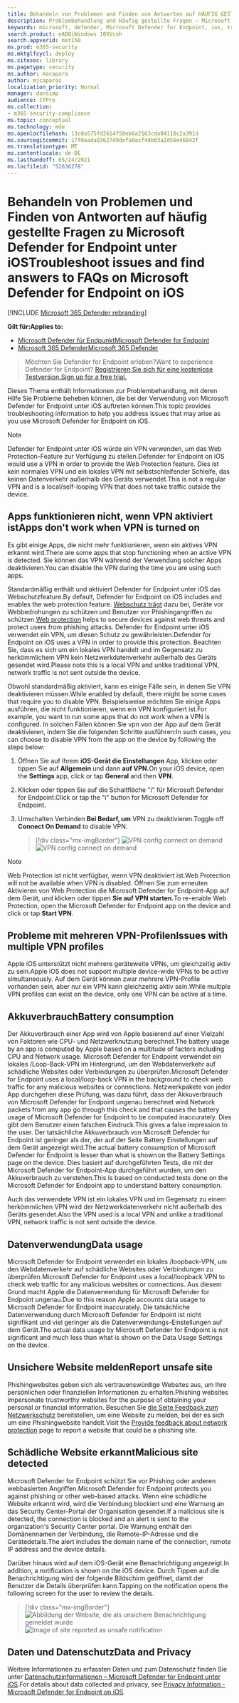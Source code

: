 ```yaml
---
title: Behandeln von Problemen und Finden von Antworten auf HÄUFIG GESTELLTE Fragen im Zusammenhang mit Microsoft Defender for Endpoint unter iOS
description: Problembehandlung und Häufig gestellte Fragen – Microsoft Defender for Endpoint unter iOS
keywords: microsoft, defender, Microsoft Defender for Endpoint, ios, troubleshoot, faq, how to
search.product: eADQiWindows 10XVcnh
search.appverid: met150
ms.prod: m365-security
ms.mktglfcycl: deploy
ms.sitesec: library
ms.pagetype: security
ms.author: macapara
author: mjcaparas
localization_priority: Normal
manager: dansimp
audience: ITPro
ms.collection:
- m365-security-compliance
ms.topic: conceptual
ms.technology: mde
ms.openlocfilehash: 13c0a575fd2614f58eb6a2163cda04118c2a391d
ms.sourcegitcommit: 17f0aada83627d9defa0acf4db03a2d58e46842f
ms.translationtype: MT
ms.contentlocale: de-DE
ms.lasthandoff: 05/24/2021
ms.locfileid: "52636278"
---
```

# <a name="troubleshoot-issues-and-find-answers-to-faqs-on-microsoft-defender-for-endpoint-on-ios"></a><span data-ttu-id="eadb4-104">Behandeln von Problemen und Finden von Antworten auf häufig gestellte Fragen zu Microsoft Defender for Endpoint unter iOS</span><span class="sxs-lookup"><span data-stu-id="eadb4-104">Troubleshoot issues and find answers to FAQs on Microsoft Defender for Endpoint on iOS</span></span>

[!INCLUDE [Microsoft 365 Defender rebranding](../../includes/microsoft-defender.md)]

<span data-ttu-id="eadb4-105">**Gilt für:**</span><span class="sxs-lookup"><span data-stu-id="eadb4-105">**Applies to:**</span></span>
- [<span data-ttu-id="eadb4-106">Microsoft Defender für Endpunkt</span><span class="sxs-lookup"><span data-stu-id="eadb4-106">Microsoft Defender for Endpoint</span></span>](https://go.microsoft.com/fwlink/p/?linkid=2154037)
- [<span data-ttu-id="eadb4-107">Microsoft 365 Defender</span><span class="sxs-lookup"><span data-stu-id="eadb4-107">Microsoft 365 Defender</span></span>](https://go.microsoft.com/fwlink/?linkid=2118804)

> <span data-ttu-id="eadb4-108">Möchten Sie Defender for Endpoint erleben?</span><span class="sxs-lookup"><span data-stu-id="eadb4-108">Want to experience Defender for Endpoint?</span></span> [<span data-ttu-id="eadb4-109">Registrieren Sie sich für eine kostenlose Testversion.</span><span class="sxs-lookup"><span data-stu-id="eadb4-109">Sign up for a free trial.</span></span>](https://www.microsoft.com/microsoft-365/windows/microsoft-defender-atp?ocid=docs-wdatp-exposedapis-abovefoldlink) 

<span data-ttu-id="eadb4-110">Dieses Thema enthält Informationen zur Problembehandlung, mit deren Hilfe Sie Probleme beheben können, die bei der Verwendung von Microsoft Defender for Endpoint unter iOS auftreten können.</span><span class="sxs-lookup"><span data-stu-id="eadb4-110">This topic provides troubleshooting information to help you address issues that may arise as you use Microsoft Defender for Endpoint on iOS.</span></span>



> [!NOTE]
> <span data-ttu-id="eadb4-111">Defender for Endpoint unter iOS würde ein VPN verwenden, um das Web Protection-Feature zur Verfügung zu stellen.</span><span class="sxs-lookup"><span data-stu-id="eadb4-111">Defender for Endpoint on iOS would use a VPN in order to provide the Web Protection feature.</span></span> <span data-ttu-id="eadb4-112">Dies ist kein normales VPN und ein lokales VPN mit selbstschleifender Schleife, das keinen Datenverkehr außerhalb des Geräts verwendet.</span><span class="sxs-lookup"><span data-stu-id="eadb4-112">This is not a regular VPN and is a local/self-looping VPN that does not take traffic outside the device.</span></span>

## <a name="apps-dont-work-when-vpn-is-turned-on"></a><span data-ttu-id="eadb4-113">Apps funktionieren nicht, wenn VPN aktiviert ist</span><span class="sxs-lookup"><span data-stu-id="eadb4-113">Apps don't work when VPN is turned on</span></span>
<span data-ttu-id="eadb4-114">Es gibt einige Apps, die nicht mehr funktionieren, wenn ein aktives VPN erkannt wird.</span><span class="sxs-lookup"><span data-stu-id="eadb4-114">There are some apps that stop functioning when an active VPN is detected.</span></span> <span data-ttu-id="eadb4-115">Sie können das VPN während der Verwendung solcher Apps deaktivieren.</span><span class="sxs-lookup"><span data-stu-id="eadb4-115">You can disable the VPN during the time you are using such apps.</span></span> 

<span data-ttu-id="eadb4-116">Standardmäßig enthält und aktiviert Defender for Endpoint unter iOS das Webschutzfeature.</span><span class="sxs-lookup"><span data-stu-id="eadb4-116">By default, Defender for Endpoint on iOS includes and enables the web protection feature.</span></span> <span data-ttu-id="eadb4-117">[Webschutz trägt](web-protection-overview.md) dazu bei, Geräte vor Webbedrohungen zu schützen und Benutzer vor Phishingangriffen zu schützen.</span><span class="sxs-lookup"><span data-stu-id="eadb4-117">[Web protection](web-protection-overview.md) helps to secure devices against web threats and protect users from phishing attacks.</span></span> <span data-ttu-id="eadb4-118">Defender for Endpoint unter iOS verwendet ein VPN, um diesen Schutz zu gewährleisten.</span><span class="sxs-lookup"><span data-stu-id="eadb4-118">Defender for Endpoint on iOS uses a VPN in order to provide this protection.</span></span> <span data-ttu-id="eadb4-119">Beachten Sie, dass es sich um ein lokales VPN handelt und im Gegensatz zu herkömmlichem VPN kein Netzwerkdatenverkehr außerhalb des Geräts gesendet wird.</span><span class="sxs-lookup"><span data-stu-id="eadb4-119">Please note this is a local VPN and unlike traditional VPN, network traffic is not sent outside the device.</span></span>

<span data-ttu-id="eadb4-120">Obwohl standardmäßig aktiviert, kann es einige Fälle sein, in denen Sie VPN deaktivieren müssen.</span><span class="sxs-lookup"><span data-stu-id="eadb4-120">While enabled by default, there might be some cases that require you to disable VPN.</span></span> <span data-ttu-id="eadb4-121">Beispielsweise möchten Sie einige Apps ausführen, die nicht funktionieren, wenn ein VPN konfiguriert ist.</span><span class="sxs-lookup"><span data-stu-id="eadb4-121">For example, you want to run some apps that do not work when a VPN is configured.</span></span> <span data-ttu-id="eadb4-122">In solchen Fällen können Sie vpn von der App auf dem Gerät deaktivieren, indem Sie die folgenden Schritte ausführen:</span><span class="sxs-lookup"><span data-stu-id="eadb4-122">In such cases, you can choose to disable VPN from the app on the device by following the steps below:</span></span>

1. <span data-ttu-id="eadb4-123">Öffnen Sie auf Ihrem **iOS-Gerät die Einstellungen** App, klicken oder tippen Sie auf **Allgemein** und dann **auf VPN.**</span><span class="sxs-lookup"><span data-stu-id="eadb4-123">On your iOS device, open the **Settings** app, click or tap **General** and then **VPN**.</span></span>
1. <span data-ttu-id="eadb4-124">Klicken oder tippen Sie auf die Schaltfläche "i" für Microsoft Defender for Endpoint.</span><span class="sxs-lookup"><span data-stu-id="eadb4-124">Click or tap the "i" button for Microsoft Defender for Endpoint.</span></span>
1. <span data-ttu-id="eadb4-125">Umschalten Verbinden **Bei Bedarf, um** VPN zu deaktivieren.</span><span class="sxs-lookup"><span data-stu-id="eadb4-125">Toggle off **Connect On Demand** to disable VPN.</span></span>

    > [!div class="mx-imgBorder"]
    > <span data-ttu-id="eadb4-126">![VPN config connect on demand](images/ios-vpn-config.png)</span><span class="sxs-lookup"><span data-stu-id="eadb4-126">![VPN config connect on demand](images/ios-vpn-config.png)</span></span>

> [!NOTE]
> <span data-ttu-id="eadb4-127">Web Protection ist nicht verfügbar, wenn VPN deaktiviert ist.</span><span class="sxs-lookup"><span data-stu-id="eadb4-127">Web Protection will not be available when VPN is disabled.</span></span> <span data-ttu-id="eadb4-128">Öffnen Sie zum erneuten Aktivieren von Web Protection die Microsoft Defender for Endpoint-App auf dem Gerät, und klicken oder tippen **Sie auf VPN starten.**</span><span class="sxs-lookup"><span data-stu-id="eadb4-128">To re-enable Web Protection, open the Microsoft Defender for Endpoint app on the device and click or tap **Start VPN**.</span></span>

## <a name="issues-with-multiple-vpn-profiles"></a><span data-ttu-id="eadb4-129">Probleme mit mehreren VPN-Profilen</span><span class="sxs-lookup"><span data-stu-id="eadb4-129">Issues with multiple VPN profiles</span></span>

<span data-ttu-id="eadb4-130">Apple iOS unterstützt nicht mehrere geräteweite VPNs, um gleichzeitig aktiv zu sein.</span><span class="sxs-lookup"><span data-stu-id="eadb4-130">Apple iOS does not support multiple device-wide VPNs to be active simultaneously.</span></span> <span data-ttu-id="eadb4-131">Auf dem Gerät können zwar mehrere VPN-Profile vorhanden sein, aber nur ein VPN kann gleichzeitig aktiv sein.</span><span class="sxs-lookup"><span data-stu-id="eadb4-131">While multiple VPN profiles can exist on the device, only one VPN can be active at a time.</span></span>


## <a name="battery-consumption"></a><span data-ttu-id="eadb4-132">Akkuverbrauch</span><span class="sxs-lookup"><span data-stu-id="eadb4-132">Battery consumption</span></span>

<span data-ttu-id="eadb4-133">Der Akkuverbrauch einer App wird von Apple basierend auf einer Vielzahl von Faktoren wie CPU- und Netzwerknutzung berechnet.</span><span class="sxs-lookup"><span data-stu-id="eadb4-133">The battery usage by an app is computed by Apple based on a multitude of factors including CPU and Network usage.</span></span> <span data-ttu-id="eadb4-134">Microsoft Defender for Endpoint verwendet ein lokales /Loop-Back-VPN im Hintergrund, um den Webdatenverkehr auf schädliche Websites oder Verbindungen zu überprüfen.</span><span class="sxs-lookup"><span data-stu-id="eadb4-134">Microsoft Defender for Endpoint uses a local/loop-back VPN in the background to check web traffic for any malicious websites or connections.</span></span> <span data-ttu-id="eadb4-135">Netzwerkpakete von jeder App durchgehen diese Prüfung, was dazu führt, dass der Akkuverbrauch von Microsoft Defender for Endpoint ungenau berechnet wird.</span><span class="sxs-lookup"><span data-stu-id="eadb4-135">Network packets from any app go through this check and that causes the battery usage of Microsoft Defender for Endpoint to be computed inaccurately.</span></span> <span data-ttu-id="eadb4-136">Dies gibt dem Benutzer einen falschen Eindruck.</span><span class="sxs-lookup"><span data-stu-id="eadb4-136">This gives a false impression to the user.</span></span> <span data-ttu-id="eadb4-137">Der tatsächliche Akkuverbrauch von Microsoft Defender for Endpoint ist geringer als der, der auf der Seite Battery Einstellungen auf dem Gerät angezeigt wird.</span><span class="sxs-lookup"><span data-stu-id="eadb4-137">The actual battery consumption of Microsoft Defender for Endpoint is lesser than what is shown on the Battery Settings page on the device.</span></span> <span data-ttu-id="eadb4-138">Dies basiert auf durchgeführten Tests, die mit der Microsoft Defender for Endpoint-App durchgeführt wurden, um den Akkuverbrauch zu verstehen.</span><span class="sxs-lookup"><span data-stu-id="eadb4-138">This is based on conducted tests done on the Microsoft Defender for Endpoint app to understand battery consumption.</span></span>

<span data-ttu-id="eadb4-139">Auch das verwendete VPN ist ein lokales VPN und im Gegensatz zu einem herkömmlichen VPN wird der Netzwerkdatenverkehr nicht außerhalb des Geräts gesendet.</span><span class="sxs-lookup"><span data-stu-id="eadb4-139">Also the VPN used is a local VPN and unlike a traditional VPN, network traffic is not sent outside the device.</span></span>

## <a name="data-usage"></a><span data-ttu-id="eadb4-140">Datenverwendung</span><span class="sxs-lookup"><span data-stu-id="eadb4-140">Data usage</span></span>

<span data-ttu-id="eadb4-141">Microsoft Defender for Endpoint verwendet ein lokales /loopback-VPN, um den Webdatenverkehr auf schädliche Websites oder Verbindungen zu überprüfen.</span><span class="sxs-lookup"><span data-stu-id="eadb4-141">Microsoft Defender for Endpoint uses a local/loopback VPN to check web traffic for any malicious websites or connections.</span></span> <span data-ttu-id="eadb4-142">Aus diesem Grund macht Apple die Datenverwendung für Microsoft Defender for Endpoint ungenau.</span><span class="sxs-lookup"><span data-stu-id="eadb4-142">Due to this reason Apple accounts data usage to Microsoft Defender for Endpoint inaccurately.</span></span> <span data-ttu-id="eadb4-143">Die tatsächliche Datenverwendung durch Microsoft Defender for Endpoint ist nicht signifikant und viel geringer als die Datenverwendungs-Einstellungen auf dem Gerät.</span><span class="sxs-lookup"><span data-stu-id="eadb4-143">The actual data usage by Microsoft Defender for Endpoint is not significant and much less than what is shown on the Data Usage Settings on the device.</span></span>

## <a name="report-unsafe-site"></a><span data-ttu-id="eadb4-144">Unsichere Website melden</span><span class="sxs-lookup"><span data-stu-id="eadb4-144">Report unsafe site</span></span>

<span data-ttu-id="eadb4-145">Phishingwebsites geben sich als vertrauenswürdige Websites aus, um Ihre persönlichen oder finanziellen Informationen zu erhalten.</span><span class="sxs-lookup"><span data-stu-id="eadb4-145">Phishing websites impersonate trustworthy websites for the purpose of obtaining your personal or financial information.</span></span> <span data-ttu-id="eadb4-146">Besuchen Sie [die Seite Feedback zum Netzwerkschutz](https://www.microsoft.com/wdsi/filesubmission/exploitguard/networkprotection) bereitstellen, um eine Website zu melden, bei der es sich um eine Phishingwebsite handelt.</span><span class="sxs-lookup"><span data-stu-id="eadb4-146">Visit the [Provide feedback about network protection](https://www.microsoft.com/wdsi/filesubmission/exploitguard/networkprotection) page to report a website that could be a phishing site.</span></span>

## <a name="malicious-site-detected"></a><span data-ttu-id="eadb4-147">Schädliche Website erkannt</span><span class="sxs-lookup"><span data-stu-id="eadb4-147">Malicious site detected</span></span>

<span data-ttu-id="eadb4-148">Microsoft Defender for Endpoint schützt Sie vor Phishing oder anderen webbasierten Angriffen.</span><span class="sxs-lookup"><span data-stu-id="eadb4-148">Microsoft Defender for Endpoint protects you against phishing or other web-based attacks.</span></span> <span data-ttu-id="eadb4-149">Wenn eine schädliche Website erkannt wird, wird die Verbindung blockiert und eine Warnung an das Security Center-Portal der Organisation gesendet.</span><span class="sxs-lookup"><span data-stu-id="eadb4-149">If a malicious site is detected, the connection is blocked and an alert is sent to the organization's Security Center portal.</span></span> <span data-ttu-id="eadb4-150">Die Warnung enthält den Domänennamen der Verbindung, die Remote-IP-Adresse und die Gerätedetails.</span><span class="sxs-lookup"><span data-stu-id="eadb4-150">The alert includes the domain name of the connection, remote IP address and the device details.</span></span>

<span data-ttu-id="eadb4-151">Darüber hinaus wird auf dem iOS-Gerät eine Benachrichtigung angezeigt.</span><span class="sxs-lookup"><span data-stu-id="eadb4-151">In addition, a notification is shown on the iOS device.</span></span> <span data-ttu-id="eadb4-152">Durch Tippen auf die Benachrichtigung wird der folgende Bildschirm geöffnet, damit der Benutzer die Details überprüfen kann.</span><span class="sxs-lookup"><span data-stu-id="eadb4-152">Tapping on the notification opens the following screen for the user to review the details.</span></span>

> [!div class="mx-imgBorder"]
> <span data-ttu-id="eadb4-153">![Abbildung der Website, die als unsichere Benachrichtigung gemeldet wurde](images/ios-phish-alert.png)</span><span class="sxs-lookup"><span data-stu-id="eadb4-153">![Image of site reported as unsafe notification](images/ios-phish-alert.png)</span></span>

## <a name="data-and-privacy"></a><span data-ttu-id="eadb4-154">Daten und Datenschutz</span><span class="sxs-lookup"><span data-stu-id="eadb4-154">Data and Privacy</span></span>

<span data-ttu-id="eadb4-155">Weitere Informationen zu erfassten Daten und zum Datenschutz finden Sie unter [Datenschutzinformationen – Microsoft Defender for Endpoint unter iOS](ios-privacy.md).</span><span class="sxs-lookup"><span data-stu-id="eadb4-155">For details about data collected and privacy, see [Privacy Information - Microsoft Defender for Endpoint on iOS](ios-privacy.md).</span></span>

